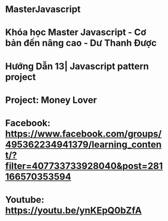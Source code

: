 # MasterJavascript
# Khóa học Master Javascript - Cơ bản đến nâng cao - Dư Thanh Được

# Hướng Dẫn 13| Javascript pattern project
  # Project: Money Lover
  # Facebook: https://www.facebook.com/groups/495362234941379/learning_content/?filter=407733733928040&post=281166570353594
  # Youtube: https://youtu.be/ynKEpQ0bZfA